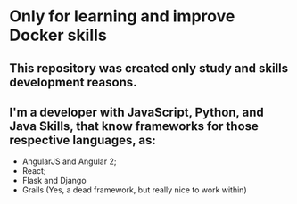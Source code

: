 # Only for learning and improve Docker skills

## This repository was created only study and skills development reasons.
## I'm a developer with JavaScript, Python, and Java Skills, that know frameworks for those respective languages, as:

- AngularJS and  Angular 2;
- React;
- Flask and Django
- Grails (Yes, a dead framework, but really nice to work within)
